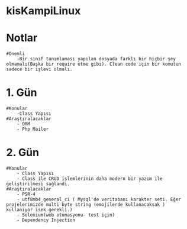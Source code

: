 # kisKampiLinux

# Notlar
    #Önemli
        -Bir sınıf tanımlaması yapılan dosyada farklı bir hiçbir şey olmamalı(Başka bir require etme gibi). Clean code için bir komutun sadece bir işlevi olmalı.
# 1. Gün
    #Konular
        -Class Yapısı
    #Araştıralacaklar
        - ORM 
        - Php Mailer

# 2. Gün
    #Konular
        - Class Yapısı
        - Class ile CRUD işlemlerinin daha modern bir yazım ile geliştirilmesi sağlandı.
    #Araştıralacaklar
        - PSR-4
        - utf8mb4_general_ci ( Mysql'de veritabanı karakter seti. Eğer projelerimizde multi byte string (emojilerde kullanacaksak )  kullanıyor isek gerekli.)
        - Selenium(web otomasyonu- test için)
        - Dependency Injection
